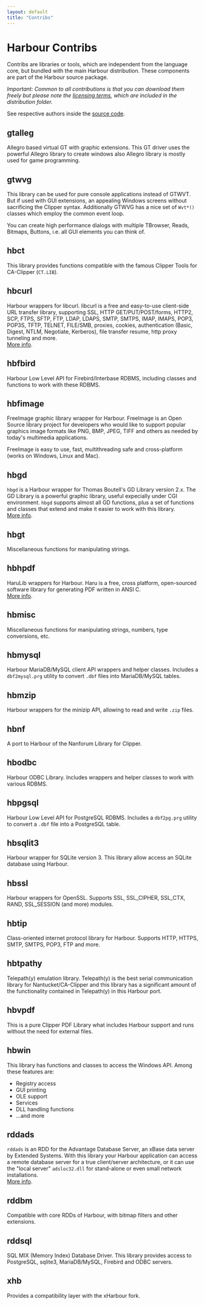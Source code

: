 ```yaml
---
layout: default
title: "Contribs"
---
```


<div markdown="1" class="contribs">

# Harbour Contribs

Contribs are libraries or tools, which are independent from the language core,
but bundled with the main Harbour distribution. These components are part of
the Harbour source package.

_Important: Common to all contributions is that you can download them freely
but please note the [licensing terms](about.html), which are included in the
distribution folder._

See respective authors inside the [source code](https://github.com/harbour/core/tree/master/contrib).

## gtalleg

Allegro based virtual GT with graphic extensions. This GT driver uses the
powerful Allegro library to create windows also Allegro library is mostly
used for game programming.

## gtwvg

This library can be used for pure console applications instead of GTWVT. But
if used with GUI extensions, an appealing Windows screens without
sacrificing the Clipper syntax. Additionally GTWVG has a nice set of `Wvt*()`
classes which employ the common event loop.

You can create high performance dialogs with multiple TBrowser, Reads,
Bitmaps, Buttons, i.e. all GUI elements you can think of.

## hbct

This library provides functions compatible with the famous Clipper Tools for
CA-Clipper (`CT.LIB`).

## hbcurl

Harbour wrappers for libcurl. libcurl is a free and easy-to-use client-side
URL transfer library, supporting SSL, HTTP GET/PUT/POST/forms, HTTP2, SCP,
FTPS, SFTP, FTP, LDAP, LDAPS, SMTP, SMTPS, IMAP, IMAPS, POP3, POP3S, TFTP,
TELNET, FILE/SMB, proxies, cookies, authentication (Basic, Digest, NTLM,
Negotiate, Kerberos), file transfer resume, http proxy tunneling and more.<br>
[More info](https://curl.haxx.se/libcurl/).

## hbfbird

Harbour Low Level API for Firebird/Interbase RDBMS, including classes and
functions to work with these RDBMS.

## hbfimage

FreeImage graphic library wrapper for Harbour.
FreeImage is an Open Source library project for developers who would like to
support popular graphics image formats like PNG, BMP, JPEG, TIFF and others
as needed by today's multimedia applications.

FreeImage is easy to use, fast, multithreading safe and cross-platform
(works on Windows, Linux and Mac).

## hbgd

`hbgd` is a Harbour wrapper for Thomas Boutell's GD Library version 2.x.
The GD Library is a powerful graphic library, useful expecially under CGI
environment. `hbgd` supports almost all GD functions, plus a set of
functions and classes that extend and make it easier to work with this library.<br>
[More info](https://libgd.github.io/).

## hbgt

Miscellaneous functions for manipulating strings.

## hbhpdf

HaruLib wrappers for Harbour. Haru is a free, cross platform, open-sourced
software library for generating PDF written in ANSI C.<br>
[More info](https://github.com/libharu/libharu).

## hbmisc

Miscellaneous functions for manipulating strings, numbers, type conversions,
etc.

## hbmysql

Harbour MariaDB/MySQL client API wrappers and helper classes. Includes
a `dbf2mysql.prg` utility to convert `.dbf` files into MariaDB/MySQL tables.

## hbmzip

Harbour wrappers for the minizip API, allowing to read and write `.zip` files.

## hbnf

A port to Harbour of the Nanforum Library for Clipper.

## hbodbc

Harbour ODBC Library. Includes wrappers and helper classes to work with
various RDBMS.

## hbpgsql

Harbour Low Level API for PostgreSQL RDBMS. Includes a `dbf2pg.prg` utility to
convert a `.dbf` file into a PostgreSQL table.

## hbsqlit3

Harbour wrapper for SQLite version 3. This library allow access an SQLite
database using Harbour.

## hbssl

Harbour wrappers for OpenSSL. Supports SSL, SSL_CIPHER, SSL_CTX, RAND,
SSL_SESSION (and more) modules.

## hbtip

Class-oriented internet protocol library for Harbour. Supports HTTP, HTTPS,
SMTP, SMTPS, POP3, FTP and more.

## hbtpathy

Telepath(y) emulation library. Telepath(y) is the best serial communication
library for Nantucket/CA-Clipper and this library has a significant
amount of the functionality contained in Telepath(y) in this Harbour port.

## hbvpdf

This is a pure Clipper PDF Library what includes Harbour support and runs
without the need for external files.

## hbwin

This library has functions and classes to access the Windows API. Among
these features are:

* Registry access
* GUI printing
* OLE support
* Services
* DLL handling functions
* …and more

## rddads

`rddads` is an RDD for the Advantage Database Server, an xBase data server by
Extended Systems. With this library your Harbour application can access
a remote database server for a true client/server architecture, or it can use
the "local server" `adsloc32.dll` for stand-alone or even small network
installations.<br>
[More info](https://www.sap.com/pc/tech/database/software/advantage-database-server/index.html).

## rddbm

Compatible with core RDDs of Harbour, with bitmap filters and other
extensions.

## rddsql

SQL MIX (Memory Index) Database Driver. This library provides access to
PostgreSQL, sqlite3, MariaDB/MySQL, Firebird and ODBC servers.

## xhb

Provides a compatibility layer with the xHarbour fork.

</div>
